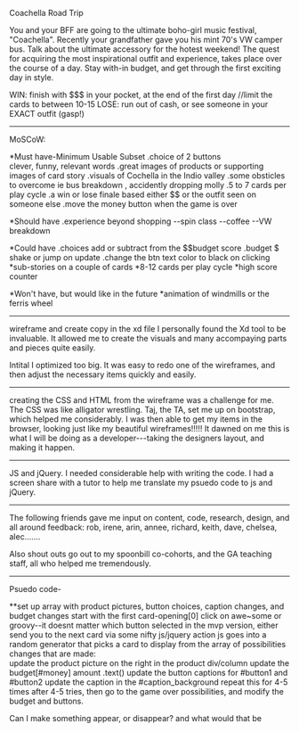 Coachella Road Trip

You and your BFF are going to the ultimate boho-girl music festival, "Coachella".
Recently your grandfather gave you his mint 70's VW camper bus. Talk about the 
ultimate accessory for the hotest weekend! The quest for acquiring the most 
inspirational outfit and experience, takes place over the course of a day. 
Stay with-in budget, and get through the first exciting day in style. 

WIN: finish with $$$ in your pocket, at the end of the first day 
//limit the cards to between 10-15
LOSE: run out of cash, or
      see someone in your EXACT outfit (gasp!)

******************************************************************
MoSCoW:

  *Must have-Minimum Usable Subset
    .choice of 2 buttons    
        clever, funny, relevant words
    .great images of products or supporting images of card story
    .visuals of Cochella in the Indio valley
    .some obsticles to overcome ie bus breakdown , accidently dropping molly
    .5 to 7 cards per play cycle
    .a win or lose finale based either $$ or the outfit seen on someone else
    .move the money button when the game is over

  *Should have
    .experience beyond shopping
        --spin class
        --coffee
        --VW breakdown

  *Could have
    .choices add or subtract from the $$budget score
    .budget $ shake or jump on update
    .change the btn text color to black on clicking
    *sub-stories on a couple of cards
    *8-12 cards per play cycle
    *high score counter

  *Won't have, but would like in the future
    *animation of windmills or the ferris wheel
**********************************************************************
wireframe and create copy in the xd file
  I personally found the Xd tool to be invaluable. It allowed me to create the visuals and many accompaying  parts and pieces quite easily.

  Intital I optimized too big. It was easy to redo one of the wireframes, and then adjust the necessary items quickly and easily.

***********************************************************************
creating the CSS and HTML from the wireframe was a challenge for me. 
  The CSS was like alligator wrestling. Taj, the TA, set me up on bootstrap, which helped me considerably. I was then able to get my items in the browser, looking just like my beautiful wireframes!!!!! It dawned on me this is what I will be doing as a developer---taking the designers layout, and making it happen.

************************************************************************
JS and jQuery. I needed considerable help with writing the code. I had a screen share with a tutor to help me translate my psuedo code to js and jQuery.
************************************************************************
The following friends gave me input on content, code, research, design, and all around feedback:
rob, irene, arin, annee, richard, keith, dave, chelsea, alec.......

Also shout outs go out to my spoonbill co-cohorts, and the GA teaching staff, all who helped me tremendously.

************************************************************************

Psuedo code-

  **set up array with product pictures, button choices, caption changes, and budget changes
start with the first card-opening[0]
click on awe~some or groovy--it doesnt matter which button selected in the mvp version, either send you to the next card via some nifty js/jquery action
  js goes into a random generator that picks a card to display from the array of possibilities 
    changes that are made:  
        update the product picture on the right in the product div/column
        update the budget[#money] amount .text()
        update the button captions for #button1 and #button2
        update the caption in the #caption_background
    repeat this for 4-5 times
  after 4-5 tries, then go to the game over possibilities, and modify  the budget and buttons.

Can I make something appear, or disappear? and what would that be

